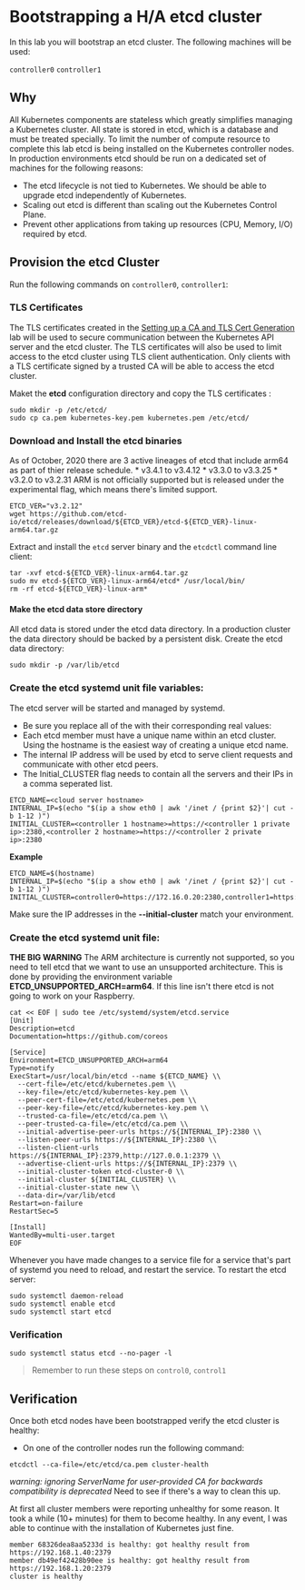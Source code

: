 # Bootstrapping a H/A etcd cluster

In this lab you will bootstrap an etcd cluster. The following machines will be used:

`controller0`      `controller1`

## Why

All Kubernetes components are stateless which greatly simplifies managing a Kubernetes cluster. All state is stored in etcd, which is a database
and must be treated specially. To limit the number of compute resource to complete this lab etcd is being installed on the Kubernetes controller nodes. 
In production environments etcd should be run on a dedicated set of machines for the following reasons:

* The etcd lifecycle is not tied to Kubernetes. We should be able to upgrade etcd independently of Kubernetes.
* Scaling out etcd is different than scaling out the Kubernetes Control Plane.
* Prevent other applications from taking up resources (CPU, Memory, I/O) required by etcd.

## Provision the etcd Cluster

Run the following commands on `controller0`, `controller1`:

### TLS Certificates

The TLS certificates created in the [Setting up a CA and TLS Cert Generation](02-certificate-authority.md) lab will be used to secure communication between the Kubernetes API server and the etcd cluster. The TLS certificates will also be used to limit access to the etcd cluster using TLS client authentication. Only clients with a TLS certificate signed by a trusted CA will be able to access the etcd cluster.

Maket the **etcd** configuration directory and copy the TLS certificates :
```
sudo mkdir -p /etc/etcd/
sudo cp ca.pem kubernetes-key.pem kubernetes.pem /etc/etcd/
```

### Download and Install the etcd binaries
As of October, 2020 there are 3 active lineages of etcd that include arm64 as part of thier release schedule.
    * v3.4.1 to v3.4.12
    * v3.3.0 to v3.3.25
    * v3.2.0 to v3.2.31
ARM is not officially supported but is released under the experimental flag, which means there's limited support. 
```
ETCD_VER="v3.2.12"
wget https://github.com/etcd-io/etcd/releases/download/${ETCD_VER}/etcd-${ETCD_VER}-linux-arm64.tar.gz
```

Extract and install the `etcd` server binary and the `etcdctl` command line client: 
```
tar -xvf etcd-${ETCD_VER}-linux-arm64.tar.gz
sudo mv etcd-${ETCD_VER}-linux-arm64/etcd* /usr/local/bin/
rm -rf etcd-${ETCD_VER}-linux-arm*
```
#### Make the etcd data store directory
All etcd data is stored under the etcd data directory. In a production cluster the data directory should be backed by a persistent disk. Create the etcd data directory:
```
sudo mkdir -p /var/lib/etcd
```
###  Create the etcd systemd unit file variables:
The etcd server will be started and managed by systemd.
* Be sure you replace all of the <placeholder values> with their corresponding real values:
* Each etcd member must have a unique name within an etcd cluster. Using the hostname is the easiest way of creating a unique etcd name.
* The internal IP address will be used by etcd to serve client requests and communicate with other etcd peers.
* The Initial_CLUSTER flag needs to contain all the servers and their IPs in a comma seperated list.
```
ETCD_NAME=<cloud server hostname>
INTERNAL_IP=$(echo "$(ip a show eth0 | awk '/inet / {print $2}'| cut -b 1-12 )")
INITIAL_CLUSTER=<controller 1 hostname>=https://<controller 1 private ip>:2380,<controller 2 hostname>=https://<controller 2 private ip>:2380
```
**Example** 
```
ETCD_NAME=$(hostname)
INTERNAL_IP=$(echo "$(ip a show eth0 | awk '/inet / {print $2}'| cut -b 1-12 )")
INITIAL_CLUSTER=controller0=https://172.16.0.20:2380,controller1=https://172.16.0.40:2380
```
Make sure the IP addresses in the **--initial-cluster** match your environment.

### Create the etcd systemd unit file:
**THE BIG WARNING** The ARM architecture is currently not supported, so you need to tell etcd that we want to use an unsupported architecture.
This is done by providing the environment variable **ETCD_UNSUPPORTED_ARCH=arm64**. If this line isn't there etcd is not going to work on your Raspberry.
```
cat << EOF | sudo tee /etc/systemd/system/etcd.service
[Unit]
Description=etcd
Documentation=https://github.com/coreos

[Service]
Environment=ETCD_UNSUPPORTED_ARCH=arm64
Type=notify
ExecStart=/usr/local/bin/etcd --name ${ETCD_NAME} \\
  --cert-file=/etc/etcd/kubernetes.pem \\
  --key-file=/etc/etcd/kubernetes-key.pem \\
  --peer-cert-file=/etc/etcd/kubernetes.pem \\
  --peer-key-file=/etc/etcd/kubernetes-key.pem \\
  --trusted-ca-file=/etc/etcd/ca.pem \\
  --peer-trusted-ca-file=/etc/etcd/ca.pem \\
  --initial-advertise-peer-urls https://${INTERNAL_IP}:2380 \\
  --listen-peer-urls https://${INTERNAL_IP}:2380 \\
  --listen-client-urls https://${INTERNAL_IP}:2379,http://127.0.0.1:2379 \\
  --advertise-client-urls https://${INTERNAL_IP}:2379 \\
  --initial-cluster-token etcd-cluster-0 \\
  --initial-cluster ${INITIAL_CLUSTER} \\
  --initial-cluster-state new \\
  --data-dir=/var/lib/etcd
Restart=on-failure
RestartSec=5

[Install]
WantedBy=multi-user.target
EOF
```
Whenever you have made changes to a service file for a service that's part of systemd you need to reload, and restart the service. To restart the etcd server:

```
sudo systemctl daemon-reload
sudo systemctl enable etcd
sudo systemctl start etcd
```


### Verification

```
sudo systemctl status etcd --no-pager -l
```

> Remember to run these steps on `control0`, `control1`

## Verification

Once both etcd nodes have been bootstrapped verify the etcd cluster is healthy:

* On one of the controller nodes run the following command:

```
etcdctl --ca-file=/etc/etcd/ca.pem cluster-health
```
*warning: ignoring ServerName for user-provided CA for backwards compatibility is deprecated*  Need to see if there's a way to clean this up.

At first all cluster members were reporting unhealthy for some reason. It took a while (10+ minutes) for them to become healthy.
In any event, I was able to continue with the installation of Kubernetes just fine.

```
member 68326dea8aa5233d is healthy: got healthy result from https://192.168.1.40:2379
member db49ef42428b90ee is healthy: got healthy result from https://192.168.1.20:2379
cluster is healthy
```
